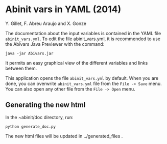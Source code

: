 Abinit vars in YAML (2014)
==========================

Y. Gillet, F. Abreu Araujo and X. Gonze

The documentation about the input variables is contained in the YAML file `abinit_vars.yml`.
To edit the file abinit_vars.yml, it is recommended to use the Abivars Java Previewer
with the command:

    java -jar Abivars.jar

It permits an easy graphical view of the different variables and links between them.

This application opens the file `abinit_vars.yml` by default.
When you are done, you can overwrite `abinit_vars.yml` file from the `File -> Save` menu.
You can also open any other file from the `File -> Open` menu.

## Generating the new html

In the ~abinit/doc directory, run:

    python generate_doc.py

The new html files will be updated in ../generated_files .
